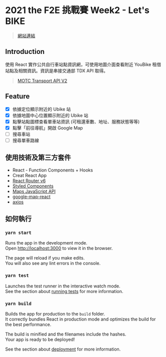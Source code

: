 # 2021 the F2E 挑戰賽 Week2 - Let's BIKE

> [網站連結](https://lets-bike.netlify.app/)

## Introduction

使用 React 實作公共自行車站點資訊網，可使用地圖介面查看附近 YouBike 租借站點及相關資訊。資訊是串接交通部 TDX API 取得。

> [MOTC Transport API V2](https://ptx.transportdata.tw/MOTC?t=Bike&v=2#/)

## Feature

- [x] 依據定位顯示附近的 Ubike 站
- [x] 依據地圖中心位置顯示附近的 Ubike 站
- [x] 點擊站點圖標查看單車站資訊 (可租還車數、地址、服務狀態等等)
- [x] 點擊「前往導航」開啟 Google Map
- [ ] 搜尋車站
- [ ] 搜尋單車路線

## 使用技術及第三方套件

- React - Function Components + Hooks
- Creat React App
- [React Router v6](https://reactrouter.com/docs/en/v6/getting-started/overview)
- [Styled Components](https://styled-components.com/)
- [Maps JavaScript API](https://developers.google.com/maps/documentation/javascript/overview)
- [google-map-react](https://www.npmjs.com/package/google-map-react)
- [axios](https://www.npmjs.com/package/axios)

## 如何執行

### `yarn start`

Runs the app in the development mode.\
Open [http://localhost:3000](http://localhost:3000) to view it in the browser.

The page will reload if you make edits.\
You will also see any lint errors in the console.

### `yarn test`

Launches the test runner in the interactive watch mode.\
See the section about [running tests](https://facebook.github.io/create-react-app/docs/running-tests) for more information.

### `yarn build`

Builds the app for production to the `build` folder.\
It correctly bundles React in production mode and optimizes the build for the best performance.

The build is minified and the filenames include the hashes.\
Your app is ready to be deployed!

See the section about [deployment](https://facebook.github.io/create-react-app/docs/deployment) for more information.
